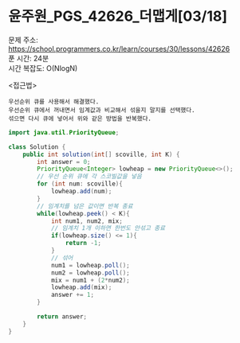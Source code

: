 # 윤주원_PGS_42626_더맵게[03/18] </br>
문제 주소: https://school.programmers.co.kr/learn/courses/30/lessons/42626 </br>
푼 시간: 24분 </br>
시간 복잡도: O(NlogN) </br>

<접근법>
```
우선순위 큐를 사용해서 해결했다. 
우선순위 큐에서 꺼내면서 임계값과 비교해서 섞을지 말지를 선택했다.
섞으면 다시 큐에 넣어서 위와 같은 방법을 반복했다.
```


```java
import java.util.PriorityQueue;

class Solution {
    public int solution(int[] scoville, int K) {
        int answer = 0;
        PriorityQueue<Integer> lowheap = new PriorityQueue<>();
        // 우선 순위 큐에 각 스코빌값을 넣음
        for (int num: scoville){
            lowheap.add(num);
        }
        // 임계치를 넘은 값이면 반복 종료
        while(lowheap.peek() < K){
            int num1, num2, mix;
            // 임계치 1개 이하면 한번도 안섞고 종료
            if(lowheap.size() <= 1){
                return -1;
            }
            // 섞어
            num1 = lowheap.poll(); 
            num2 = lowheap.poll();
            mix = num1 + (2*num2);
            lowheap.add(mix);
            answer += 1;
        }

        return answer;
    }
}
```